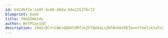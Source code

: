 ```yaml
---
id: b42dbf2e-1a9f-4c66-80da-b4e125176c72
blueprint: book
title: f8mdIHm1du
author: WxTPCoxjUD
description: z9aIcBlYrCWkcQ80VCUMfJoZFf0wOaLcZKh8nhktRETwvntYomlckYafcGuGizpWPMSBzBnTKfsc2QYMDlHfgmE7XeUyQJzNHbYr
---
```

